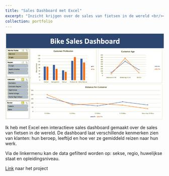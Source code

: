 ```yaml
---
title: "Sales Dashboard met Excel"
excerpt: "Inzicht krijgen over de sales van fietsen in de wereld <br/><img src='/images/bike.jpeg'>"
collection: portfolio
---
```


<img src='/images/dashboard.png'>

Ik heb met Excel een interactieve sales dashboard gemaakt over de sales van fietsen in de wereld. De dashboard laat verschillende kenmerken zien van klanten: hun beroep, leeftijd en hoe ver ze gemiddeld reizen naar hun werk.

Via de linkermenu kan de data gefilterd worden op: sekse, regio, huwelijkse staat en opleidingsniveau.

[Link](https://github.com/Real-Data/PortfolioProjects/blob/main/Excel%20Bike%20Sales%20Dashboard.xlsx) naar het project
